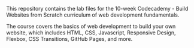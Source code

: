 This repository contains the lab files for the 10-week Codecademy - Build Websites from Scratch curriculum of web development fundamentals. 

The course covers the basics of web development to build your own website, which includes HTML, CSS, Javascript, Responsive Design, Flexbox, CSS Transitions, GitHub Pages, and more.
